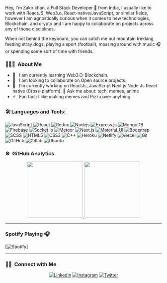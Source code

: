Hey, I'm Zakir khan, a Full Stack Developer 🚀 from India, I usually like to work with ReactJS, Web3.o, React-native/JavaScript, or similar fields, however I am agnostically curious when it comes to new technologies, Blockchain, and crypto and I am happy to collaborate on projects across any of those disciplines.

When not behind the keyboard, you can catch me out mountain trekking, feeding stray dogs, playing a sport (football), messing around with music 🎧 or spending some sort of time with friends.

### 👨🏻‍💻 &nbsp;About Me

- 🤔 &nbsp;  I am currently learning Web3.O-Blockchain.
- 💼 &nbsp; I am looking to collaborate on Open source projects.
- 🌱 &nbsp; I’m currently working on ReactJs, JavaScript Next.js Node Js React native (Cross-platform).
💬 Ask me about: tech, memes, anime
- ⚡️ &nbsp; Fun fact: I like making memes and Pizza over anything.
### 🛠️ Languages and Tools:

![JavaScript](https://img.shields.io/badge/-JavaScript-black?style=flat-square&logo=javascript)
![React](https://img.shields.io/badge/-React-black?style=flat-square&logo=react)
![Redux](https://img.shields.io/badge/-Redux-black?style=flat-square&logo=Redux)
![Nodejs](https://img.shields.io/badge/-Nodejs-black?style=flat-square&logo=Node.js)
![Express.js](https://img.shields.io/badge/-Express-black?style=flat-square&logo=expressjs)
![MongoDB](https://img.shields.io/badge/-MongoDB-black?style=flat-square&logo=mongodb)
![Firebase](https://img.shields.io/badge/-Firebase-black?style=flat-square&logo=Firebase)
![Socket.io](https://img.shields.io/badge/-Socket-black?style=flat-square&logo=socket.io)
![Meteor](https://img.shields.io/badge/-Meteor-black?style=flat-square&logo=Meteor)
![Next.js](https://img.shields.io/badge/-Next-black?style=flat-square&logo=Next.js)
![Material_UI](https://img.shields.io/badge/-Material_UI-black?style=flat-square&logo=material-ui)
![Bootstrap](https://img.shields.io/badge/-Bootstrap-black?style=flat-square&logo=bootstrap)
![SCSS](https://img.shields.io/badge/-SCSS-black?style=flat-square&logo=SASS)
![HTML5](https://img.shields.io/badge/-HTML5-black?style=flat-square&logo=html5&logoColor=white)
![CSS3](https://img.shields.io/badge/-CSS3-black?style=flat-square&logo=css3)
![C++](https://img.shields.io/badge/-C++-black?style=flat-square&logo=c)
![Heroku](https://img.shields.io/badge/-Heroku-black?style=flat-square&logo=heroku)
![Netlify](https://img.shields.io/badge/-Netlify-black?style=flat-square&logo=netlify)
![Vercel](https://img.shields.io/badge/-Vercel-black?style=flat-square&logo=vercel)
![Git](https://img.shields.io/badge/-Git-black?style=flat-square&logo=git)
![GitHub](https://img.shields.io/badge/-GitHub-black?style=flat-square&logo=github)
![Gitlab](https://img.shields.io/badge/-Gitlab-black?style=flat-square&logo=gitlab)
![Ubuntu](https://img.shields.io/badge/-Ubuntu-black?style=flat-square&logo=ubuntu)


### ⚙️ &nbsp;GitHub Analytics

<p align="center">
<a href="https://github.com/zakirkhan07">
  <img height="180em" src="https://github-readme-stats-eight-theta.vercel.app/api?username=zakirkhan07&show_icons=true&theme=buefy&include_all_commits=true&count_private=true"/>
  <img height="180em" src="https://github-readme-stats-eight-theta.vercel.app/api/top-langs/?username=zakirkhan07&layout=compact&langs_count=8&theme=buefy"/>
</a>
</p>

---

### Spotify Playing 🎧
[![Spotify](https://novatorem.visualbean.vercel.app/api/spotify)]

------
### 🤝🏻 &nbsp;Connect with Me 

<p align="center">
<a href="https://www.linkedin.com/in/zakir-khan07/"><img alt="LinkedIn" src="https://img.shields.io/badge/linkedin-zakirkhan-blue"></a>
<a href="https://www.instagram.com/iamzrk/"><img alt="Instagram" src="https://img.shields.io/badge/instagram-iamzrk-red"></a>
<a href="https://twitter.com/izakirsm"><img alt="Twitter" src="https://img.shields.io/badge/izakirsm-blue"></a>
</p>
